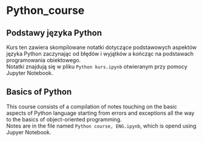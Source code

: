 # Python_course

## Podstawy języka Python  

Kurs ten zawiera skompilowane notatki dotyczące podstawowych aspektów języka Python zaczynając od błędów i wyjątków a kończąc na podstawach programowania obiektowego.  
Notatki znajdują się w pliku `Python kurs.ipynb` otwieranym przy pomocy Jupyter Notebook.

## Basics of Python  

This course consists of a compilation of notes touching on the basic aspects of Python language starting from errors and exceptions all the way to the basics of object-oriented programming.  
Notes are in the file named `Python course, ENG.ipynb`, which is opend using Jupyer Notebook.
